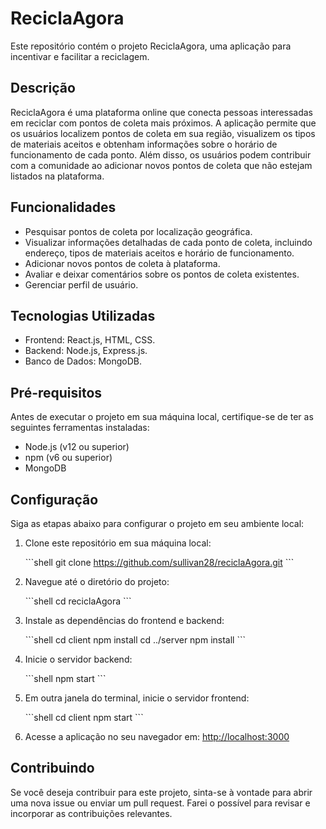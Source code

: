 # ReciclaAgora

Este repositório contém o projeto ReciclaAgora, uma aplicação para incentivar e facilitar a reciclagem.

## Descrição

ReciclaAgora é uma plataforma online que conecta pessoas interessadas em reciclar com pontos de coleta mais próximos. A aplicação permite que os usuários localizem pontos de coleta em sua região, visualizem os tipos de materiais aceitos e obtenham informações sobre o horário de funcionamento de cada ponto. Além disso, os usuários podem contribuir com a comunidade ao adicionar novos pontos de coleta que não estejam listados na plataforma.

## Funcionalidades

- Pesquisar pontos de coleta por localização geográfica.
- Visualizar informações detalhadas de cada ponto de coleta, incluindo endereço, tipos de materiais aceitos e horário de funcionamento.
- Adicionar novos pontos de coleta à plataforma.
- Avaliar e deixar comentários sobre os pontos de coleta existentes.
- Gerenciar perfil de usuário.

## Tecnologias Utilizadas

- Frontend: React.js, HTML, CSS.
- Backend: Node.js, Express.js.
- Banco de Dados: MongoDB.

## Pré-requisitos

Antes de executar o projeto em sua máquina local, certifique-se de ter as seguintes ferramentas instaladas:

- Node.js (v12 ou superior)
- npm (v6 ou superior)
- MongoDB

## Configuração

Siga as etapas abaixo para configurar o projeto em seu ambiente local:

1. Clone este repositório em sua máquina local:

   \`\`\`shell
   git clone https://github.com/sullivan28/reciclaAgora.git
   \`\`\`

2. Navegue até o diretório do projeto:

   \`\`\`shell
   cd reciclaAgora
   \`\`\`

3. Instale as dependências do frontend e backend:

   \`\`\`shell
   cd client
   npm install
   cd ../server
   npm install
   \`\`\`

4. Inicie o servidor backend:

   \`\`\`shell
   npm start
   \`\`\`

5. Em outra janela do terminal, inicie o servidor frontend:

   \`\`\`shell
   cd client
   npm start
   \`\`\`

6. Acesse a aplicação no seu navegador em: [http://localhost:3000](http://localhost:3000)

## Contribuindo

Se você deseja contribuir para este projeto, sinta-se à vontade para abrir uma nova issue ou enviar um pull request. Farei o possível para revisar e incorporar as contribuições relevantes.

